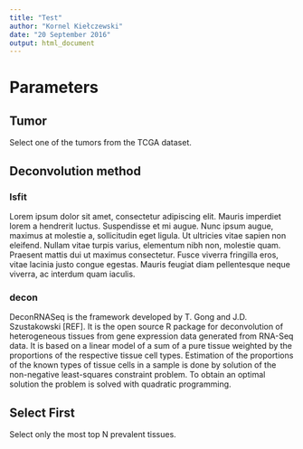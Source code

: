 ```yaml
---
title: "Test"
author: "Kornel Kiełczewski"
date: "20 September 2016"
output: html_document
---
```


# Parameters

## Tumor

Select one of the tumors from the TCGA dataset.

## Deconvolution method

### lsfit

Lorem ipsum dolor sit amet, consectetur adipiscing elit. Mauris imperdiet lorem a hendrerit luctus. Suspendisse et mi augue. Nunc ipsum augue, maximus at molestie a, sollicitudin eget ligula. Ut ultricies vitae sapien non eleifend. Nullam vitae turpis varius, elementum nibh non, molestie quam. Praesent mattis dui ut maximus consectetur. Fusce viverra fringilla eros, vitae lacinia justo congue egestas. Mauris feugiat diam pellentesque neque viverra, ac interdum quam iaculis.

### decon

DeconRNASeq is the framework developed by T. Gong and J.D. Szustakowski [REF]. It is the open source  R package for deconvolution of heterogeneous tissues from gene expression data generated from RNA-Seq data.  It is based  on a linear model of a sum of a pure tissue weighted by the proportions of the respective tissue cell types. Estimation of the proportions of the known types of tissue cells in a sample is done by solution of the non-negative least-squares constraint problem.  To obtain an optimal solution the problem is solved with quadratic programming.


## Select First

Select only the most top N prevalent tissues.
